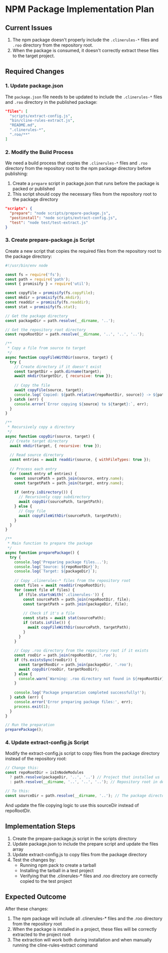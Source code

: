 # NPM Package Implementation Plan

## Current Issues

1. The npm package doesn't properly include the `.clinerules-*` files and `.roo` directory from the repository root.
2. When the package is consumed, it doesn't correctly extract these files to the target project.

## Required Changes

### 1. Update package.json

The `package.json` file needs to be updated to include the `.clinerules-*` files and `.roo` directory in the published package:

```json
"files": [
  "scripts/extract-config.js",
  "bin/cline-rules-extract.js",
  "README.md",
  ".clinerules-*",
  ".roo/**"
]
```

### 2. Modify the Build Process

We need a build process that copies the `.clinerules-*` files and `.roo` directory from the repository root to the npm package directory before publishing:

1. Create a `prepare` script in package.json that runs before the package is packed or published
2. This script should copy the necessary files from the repository root to the package directory

```json
"scripts": {
  "prepare": "node scripts/prepare-package.js",
  "postinstall": "node scripts/extract-config.js",
  "test": "node test/test-extract.js"
}
```

### 3. Create prepare-package.js Script

Create a new script that copies the required files from the repository root to the package directory:

```javascript
#!/usr/bin/env node

const fs = require('fs');
const path = require('path');
const { promisify } = require('util');

const copyFile = promisify(fs.copyFile);
const mkdir = promisify(fs.mkdir);
const readdir = promisify(fs.readdir);
const stat = promisify(fs.stat);

// Get the package directory
const packageDir = path.resolve(__dirname, '..');

// Get the repository root directory
const repoRootDir = path.resolve(__dirname, '..', '..', '..');

/**
 * Copy a file from source to target
 */
async function copyFileWithDir(source, target) {
  try {
    // Create directory if it doesn't exist
    const targetDir = path.dirname(target);
    await mkdir(targetDir, { recursive: true });
    
    // Copy the file
    await copyFile(source, target);
    console.log(`Copied: ${path.relative(repoRootDir, source)} -> ${path.relative(packageDir, target)}`);
  } catch (err) {
    console.error(`Error copying ${source} to ${target}:`, err);
  }
}

/**
 * Recursively copy a directory
 */
async function copyDir(source, target) {
  // Create target directory
  await mkdir(target, { recursive: true });
  
  // Read source directory
  const entries = await readdir(source, { withFileTypes: true });
  
  // Process each entry
  for (const entry of entries) {
    const sourcePath = path.join(source, entry.name);
    const targetPath = path.join(target, entry.name);
    
    if (entry.isDirectory()) {
      // Recursively copy subdirectory
      await copyDir(sourcePath, targetPath);
    } else {
      // Copy file
      await copyFileWithDir(sourcePath, targetPath);
    }
  }
}

/**
 * Main function to prepare the package
 */
async function preparePackage() {
  try {
    console.log('Preparing package files...');
    console.log(`Source: ${repoRootDir}`);
    console.log(`Target: ${packageDir}`);
    
    // Copy .clinerules-* files from the repository root
    const files = await readdir(repoRootDir);
    for (const file of files) {
      if (file.startsWith('.clinerules-')) {
        const sourcePath = path.join(repoRootDir, file);
        const targetPath = path.join(packageDir, file);
        
        // Check if it's a file
        const stats = await stat(sourcePath);
        if (stats.isFile()) {
          await copyFileWithDir(sourcePath, targetPath);
        }
      }
    }
    
    // Copy .roo directory from the repository root if it exists
    const rooDir = path.join(repoRootDir, '.roo');
    if (fs.existsSync(rooDir)) {
      const targetRooDir = path.join(packageDir, '.roo');
      await copyDir(rooDir, targetRooDir);
    } else {
      console.warn(`Warning: .roo directory not found in ${repoRootDir}`);
    }
    
    console.log('Package preparation completed successfully!');
  } catch (err) {
    console.error('Error preparing package files:', err);
    process.exit(1);
  }
}

// Run the preparation
preparePackage();
```

### 4. Update extract-config.js Script

Modify the extract-config.js script to copy files from the package directory instead of the repository root:

```javascript
// Change this:
const repoRootDir = isInNodeModules 
  ? path.resolve(packageDir, '..', '..') // Project that installed us
  : path.resolve(__dirname, '..', '..', '..'); // Repository root in development

// To this:
const sourceDir = path.resolve(__dirname, '..'); // The package directory
```

And update the file copying logic to use this sourceDir instead of repoRootDir.

## Implementation Steps

1. Create the prepare-package.js script in the scripts directory
2. Update package.json to include the prepare script and update the files array
3. Update extract-config.js to copy files from the package directory
4. Test the changes by:
   - Running npm pack to create a tarball
   - Installing the tarball in a test project
   - Verifying that the .clinerules-* files and .roo directory are correctly copied to the test project

## Expected Outcome

After these changes:
1. The npm package will include all .clinerules-* files and the .roo directory from the repository root
2. When the package is installed in a project, these files will be correctly extracted to the project root
3. The extraction will work both during installation and when manually running the cline-rules-extract command